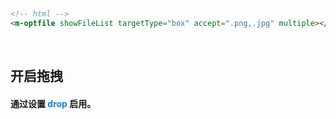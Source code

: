 <br/>

```html
<!-- html -->
<m-optfile showFileList targetType="box" accept=".png,.jpg" multiple></m-optfile>
```
<br/>

## 开启拖拽
#### 通过设置 <font color=#0e80eb>**drop**</font> 启用。
<br/>